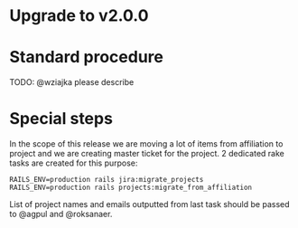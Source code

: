 # Upgrade to v2.0.0

# Standard procedure

TODO: @wziajka please describe

# Special steps
In the scope of this release we are moving a lot of items from affiliation to
project and we are creating master ticket for the project. 2 dedicated rake
tasks are created for this purpose:

```
RAILS_ENV=production rails jira:migrate_projects
RAILS_ENV=production rails projects:migrate_from_affiliation
```

List of project names and emails outputted from last task
should be passed to @agpul and @roksanaer.
